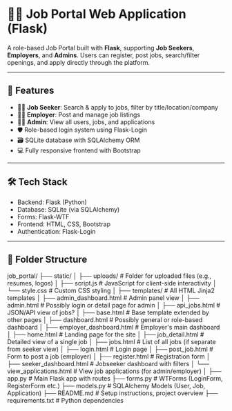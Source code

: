 # 🧑‍💼 Job Portal Web Application (Flask)

A role-based Job Portal built with **Flask**, supporting **Job Seekers**, **Employers**, and **Admins**. Users can register, post jobs, search/filter openings, and apply directly through the platform.

---

## 🚀 Features

- 🧍‍♂️ **Job Seeker**: Search & apply to jobs, filter by title/location/company
- 🧑‍💼 **Employer**: Post and manage job listings
- 👨‍💼 **Admin**: View all users, jobs, and applications
- 🛡️ Role-based login system using Flask-Login
- 🗃️ SQLite database with SQLAlchemy ORM
- 💻 Fully responsive frontend with Bootstrap

---

## 🛠️ Tech Stack

- Backend: Flask (Python)
- Database: SQLite (via SQLAlchemy)
- Forms: Flask-WTF
- Frontend: HTML, CSS, Bootstrap
- Authentication: Flask-Login

---

## 📂 Folder Structure

job_portal/
├── static/
│   ├── uploads/                 # Folder for uploaded files (e.g., resumes, logos)
│   ├── script.js                # JavaScript for client-side interactivity
│   └── style.css                # Custom CSS styling
│
├── templates/                   # All HTML Jinja2 templates
│   ├── admin_dashboard.html     # Admin panel view
│   ├── admin.html               # Possibly login or detail page for admin
│   ├── api_jobs.html            # JSON/API view of jobs?
│   ├── base.html                # Base template extended by other pages
│   ├── dashboard.html           # Possibly general or role-based dashboard
│   ├── employer_dashboard.html  # Employer's main dashboard
│   ├── home.html                # Landing page for the site
│   ├── job_detail.html          # Detailed view of a single job
│   ├── jobs.html                # List of all jobs (if separate from seeker view)
│   ├── login.html               # Login page
│   ├── post_job.html            # Form to post a job (employer)
│   ├── register.html            # Registration form
│   ├── seeker_dashboard.html    # Jobseeker dashboard with filters
│   └── view_applications.html   # View job applications (for admin/employer)
│
├── app.py                       # Main Flask app with routes
├── forms.py                     # WTForms (LoginForm, RegisterForm etc.)
├── models.py                    # SQLAlchemy Models (User, Job, Application)
├── README.md                    # Setup instructions, project overview
├── requirements.txt             # Python dependencies
